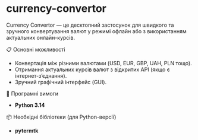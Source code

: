 # currency-convertor

Currency Convertor — це десктопний застосунок для швидкого та зручного конвертування валют у режимі офлайн або з використанням актуальних онлайн-курсів.


📋 Основні можливості
-  Конвертація між різними валютами (USD, EUR, GBP, UAH, PLN тощо).  
-  Отримання актуальних курсів валют з відкритих API (якщо є інтернет-з’єднання).  
-  Зручний графічний інтерфейс (GUI).  

🧩 Програмні вимоги
- **Python 3.14**
  

📦 Необхідні бібліотеки (для Python-версії)
- **pytermtk**

